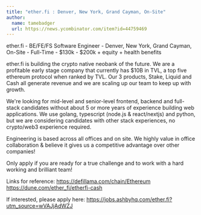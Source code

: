 ```yaml
---
title: "ether.fi : Denver, New York, Grand Cayman, On-Site"
author:
  name: tamebadger
  url: https://news.ycombinator.com/item?id=44759469
---
```

ether.fi - BE&#x2F;FE&#x2F;FS Software Engineer - Denver, New York, Grand Cayman, On-Site - Full-Time - $130k - $200k + equity + health benefits

ether.fi is building the crypto native neobank of the future. We are a profitable early stage company that currently has $10B in TVL, a top five ethereum protocol when ranked by TVL. Our 3 products, Stake, Liquid and Cash all generate revenue and we are scaling up our team to keep up with growth.

We&#x27;re looking for mid-level and senior-level frontend, backend and full-stack candidates without about 5 or more years of experience building web applications. We use golang, typescript (node.js &amp; react&#x2F;nextjs) and python, but we are considering candidates with other stack experiences, no crypto&#x2F;web3 experience required.

Engineering is based across all offices and on site. We highly value in office collaboration &amp; believe it gives us a competitive advantage over other companies!

Only apply if you are ready for a true challenge and to work with a hard working and brilliant team!

Links for reference:
<a href="https:&#x2F;&#x2F;defillama.com&#x2F;chain&#x2F;Ethereum" rel="nofollow">https:&#x2F;&#x2F;defillama.com&#x2F;chain&#x2F;Ethereum</a>
<a href="https:&#x2F;&#x2F;dune.com&#x2F;ether_fi&#x2F;etherfi-cash" rel="nofollow">https:&#x2F;&#x2F;dune.com&#x2F;ether_fi&#x2F;etherfi-cash</a>

If interested, please apply here: <a href="https:&#x2F;&#x2F;jobs.ashbyhq.com&#x2F;ether.fi?utm_source=wVAJjAdWZJ" rel="nofollow">https:&#x2F;&#x2F;jobs.ashbyhq.com&#x2F;ether.fi?utm_source=wVAJjAdWZJ</a>
<JobApplication />
